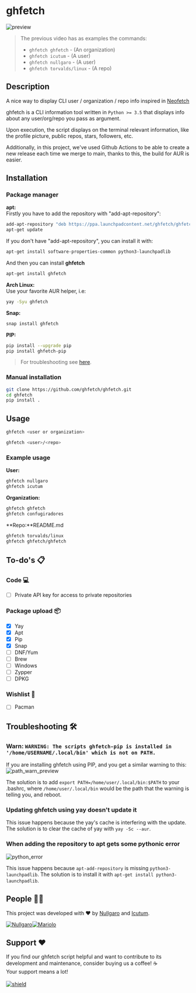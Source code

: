 # ghfetch
![preview](https://github.com/ghfetch/ghfetch/assets/90156486/9123b705-348b-491e-860c-f894b416ff5c)


> The previous video has as examples the commands:
>
> * `ghfetch ghfetch` - (An organization)
> * `ghfetch icutum` - (A user)
> * `ghfetch nullgaro` - (A user)
> * `ghfetch torvalds/linux` - (A repo)

## Description
A nice way to display CLI user / organization / repo info inspired in [Neofetch](https://github.com/dylanaraps/neofetch)

ghfetch is a CLI information tool written in `Python >= 3.5` that displays info about any user/org/repo you pass as argument.

Upon execution, the script displays on the terminal relevant information, like the profile picture, public repos, stars, followers, etc.

Additionally, in this project, we've used Github Actions to be able to create a new release each time we merge to main, thanks to this, the build for AUR is easier.

## Installation

### Package manager

**apt:**</br>
Firstly you have to add the repository with "add-apt-repository":
```sh
add-apt-repository "deb https://ppa.launchpadcontent.net/ghfetch/ghfetch/ubuntu/ mantic main"
apt-get update
```
If you don't have "add-apt-repository", you can install it with: 
```sh
apt-get install software-properties-common python3-launchpadlib
```
And then you can install **ghfetch**
```sh
apt-get install ghfetch
```

**Arch Linux:**</br>
Use your favorite AUR helper, i.e:
```sh
yay -Syu ghfetch
```

**Snap:**
```sh
snap install ghfetch
```

**PIP:**
```sh
pip install --upgrade pip
pip install ghfetch-pip
```
> For troubleshooting see [here](https://github.com/ghfetch/ghfetch#troubleshooting-%EF%B8%8F).

### Manual installation
```sh
git clone https://github.com/ghfetch/ghfetch.git
cd ghfetch
pip install .
```

## Usage
```sh
ghfetch <user or organization>
```

```sh
ghfetch <user>/<repo>
```

### Example usage

**User:**
```sh
ghfetch nullgaro
ghfetch icutum
```

**Organization:**
```sh
ghfetch ghfetch
ghfetch confugiradores
```

**Repo:**README.md
```sh
ghfetch torvalds/linux
ghfetch ghfetch/ghfetch
```

## To-do's 📋

### Code 💻

- [ ] Private API key for access to private repositories

### Package upload 📦

- [X] Yay
- [X] Apt
- [X] Pip
- [X] Snap
- [ ] DNF/Yum
- [ ] Brew
- [ ] Windows
- [ ] Zypper
- [ ] DPKG

### Wishlist 🥺
- [ ] Pacman

## Troubleshooting 🛠️
### Warn: `WARNING: The scripts ghfetch-pip is installed in '/home/USERNAME/.local/bin' which is not on PATH.`

If you are installing ghfetch using PIP, and you get a similar warning to this:</br>
![path_warn_preview](https://github.com/ghfetch/ghfetch/assets/90156486/11501fd4-9d46-4880-ae8d-2f750ccd8574)


The solution is to add `export PATH=/home/user/.local/bin:$PATH` to your .bashrc, where `/home/user/.local/bin` would be the path that the warning is telling you, and reboot.

### Updating ghfetch using yay doesn't update it

This issue happens because the yay's cache is interfering with the update. The solution is to clear the cache of yay with `yay -Sc --aur`.

### When adding the repository to apt gets some pythonic error

![python_error](https://github.com/ghfetch/ghfetch/assets/90156486/f2694b45-a51f-4b5b-aa91-b43b8bc54782)

This issue happens because `apt-add-repository` is missing `python3-launchpadlib`. The solution is to install it with `apt-get install python3-launchpadlib`.

## People 👨‍💻
This project was developed with ❤️ by [Nullgaro](https://github.com/nullgaro) and [Icutum](https://github.com/icutum).

[![Nullgaro](https://avatars.githubusercontent.com/nullgaro?size=40)](https://github.com/nullgaro)[![Mariolo](https://avatars.githubusercontent.com/icutum?size=40)](https://github.com/icutum)

## Support ❤️
If you find our ghfetch script helpful and want to contribute to its development and maintenance, consider buying us a coffee! ☕</br> Your support means a lot!</br></br>
[![shield](https://img.shields.io/badge/buymeacoffee-donate-yellow)](https://bmc.link/ghfetch)
